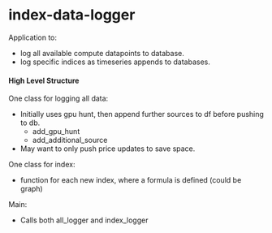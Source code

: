 # index-data-logger

Application to:
- log all available compute datapoints to database.
- log specific indices as timeseries appends to databases.

#### High Level Structure

One class for logging all data:
- Initially uses gpu hunt, then append further sources to df before pushing to db.
    - add_gpu_hunt
    - add_additional_source
- May want to only push price updates to save space.

One class for index:
- function for each new index, where a formula is defined (could be graph)

Main:
- Calls both all_logger and index_logger
